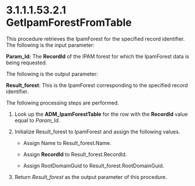 <html dir="LTR" xmlns:mshelp="http://msdn.microsoft.com/mshelp" xmlns:ddue="http://ddue.schemas.microsoft.com/authoring/2003/5" xmlns:xlink="http://www.w3.org/1999/xlink" xmlns:tool="http://www.microsoft.com/tooltip">
 <body>
 <div id="header">
 <h1 class="heading">3.1.1.1.53.2.1 GetIpamForestFromTable</h1>
 </div>
 <div id="mainSection">
 <div id="mainBody">
 <div id="allHistory" class="saveHistory"></div>
 <div id="sectionSection0" class="section" name="collapseableSection">
 

<p>This procedure retrieves the IpamForest for the specified
record identifier. The following is the input parameter:</p>

<p><b>Param_Id:</b> The <b>RecordId</b> of the IPAM
forest for which the IpamForest data is being requested.</p>

<p>The following is the output parameter:</p>

<p><b>Result_forest</b>: This is the IpamForest
corresponding to the specified record identifier.</p>

<p>The following processing steps are performed.</p>

<ol><li><p><span> </span>Look up the <b>ADM_IpamForestTable</b>
for the row with the <b>RecordId</b> value equal to <i>Param_Id</i>.</p>

</li><li><p><span> </span>Initialize
Result_forest to IpamForest and assign the following values.</p>

<ul><li><p><span><span> </span></span>Assign
Name to Result_forest.Name.</p>

</li><li><p><span><span> </span></span>Assign
<b>RecordId</b> to Result_forest.RecordId.</p>

</li><li><p><span><span> </span></span>Assign
RootDomainGuid to Result_forest.RootDomainGuid.</p>

</li></ul></li><li><p><span> </span>Return <i>Result_forest</i>
as the output parameter of this procedure.</p>

</li></ol>
 </div>
 </div>
 </div>
 </body>
</html>